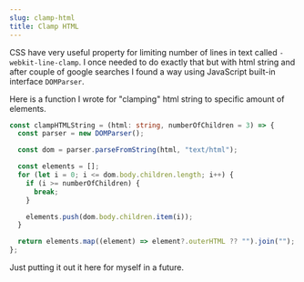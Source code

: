 ```yaml
---
slug: clamp-html
title: Clamp HTML
---
```


CSS have very useful property for limiting number of lines in text called `-webkit-line-clamp`. I once needed to do exactly that but with html string and after couple of google searches I found a way using JavaScript built-in interface `DOMParser`.

Here is a function I wrote for "clamping" html string to specific amount of elements.

```typescript
const clampHTMLString = (html: string, numberOfChildren = 3) => {
  const parser = new DOMParser();

  const dom = parser.parseFromString(html, "text/html");

  const elements = [];
  for (let i = 0; i <= dom.body.children.length; i++) {
    if (i >= numberOfChildren) {
      break;
    }

    elements.push(dom.body.children.item(i));
  }

  return elements.map((element) => element?.outerHTML ?? "").join("");
};
```

Just putting it out it here for myself in a future.
